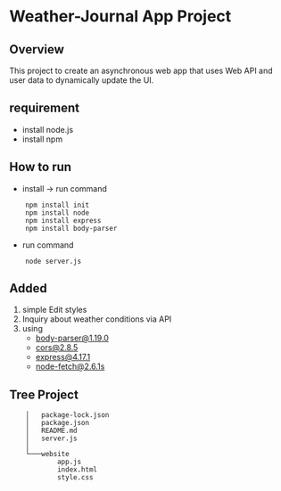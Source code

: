 # Weather-Journal App Project

## Overview

This project  to create an asynchronous web app that uses Web API and user data to dynamically update the UI.

## requirement

- install node.js
- install npm

## How to run

- install ->  run command

```shell
    npm install init
    npm install node
    npm install express
    npm install body-parser
```

- run command

```shell
    node server.js
```

## Added

1. simple Edit styles
2. Inquiry about weather conditions via API
3. using
    - body-parser@1.19.0
    - cors@2.8.5
    - express@4.17.1
    - node-fetch@2.6.1s

## Tree Project

```shell
    │   package-lock.json
    │   package.json
    │   README.md
    │   server.js
    │
    └───website
            app.js
            index.html
            style.css
```
